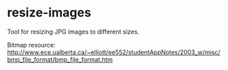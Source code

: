 # resize-images
Tool for resizing JPG images to different sizes.


Bitmap resource:
http://www.ece.ualberta.ca/~elliott/ee552/studentAppNotes/2003_w/misc/bmp_file_format/bmp_file_format.htm